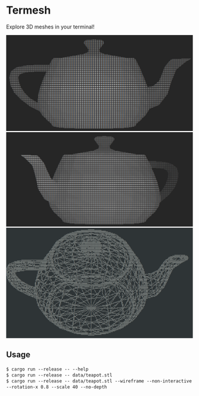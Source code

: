 # Termesh

Explore 3D meshes in your terminal!

![teapot1](images/teapot1.png)![teapot2](images/teapot2.png)![teapot3](images/teapot3.png)

## Usage

```shell
$ cargo run --release -- --help
$ cargo run --release -- data/teapot.stl
$ cargo run --release -- data/teapot.stl --wireframe --non-interactive --rotation-x 0.8 --scale 40 --no-depth
```
